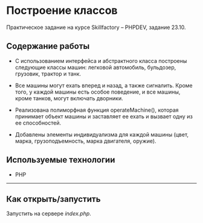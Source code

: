 # Построение классов
Практическое задание на курсе Skillfactory &ndash; PHPDEV, задание 23.10.

## Содержание работы

* С использованием интерфейса и абстрактного класса построены следующие классы машин: легковой автомобиль, бульдозер, грузовик, трактор и танк.

* Все машины могут ехать вперед и назад, а также сигналить. Кроме того, у каждой машины есть особое поведение, и все машины, кроме танков, могут включать дворники.

* Реализована полиморфная функция operateMachine(), которая принимает объект машины и заставляет ее ехать и вызвает одну из ее способностей.

* Добавлены элементы индивидуализма для каждой машины (цвет, марка, грузоподъемность, марка двигателя, оружие).

## Используемые технологии

* PHP

---
## Как открыть/запустить

Запустить на сервере *index.php*.